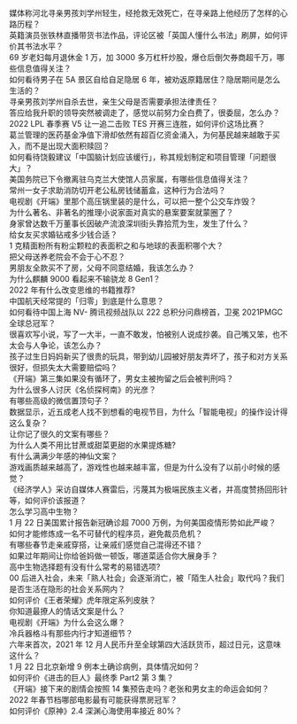 媒体称河北寻亲男孩刘学州轻生，经抢救无效死亡，在寻亲路上他经历了怎样的心路历程？  
英籍演员张铁林直播带货书法作品，评论区被「英国人懂什么书法」刷屏，如何评价其书法水平？  
69 岁老妇每月退休金 1 万，加 3000 多万杠杆炒股，爆仓后倒欠券商超千万，哪些信息值得关注？  
如何看待男子在 5A 景区自给自足隐居 6 年，被劝返原籍居住？隐居期间是怎么生活的？  
寻亲男孩刘学州自杀去世，亲生父母是否需要承担法律责任？  
答应给我升职的领导突然被调走了，感觉以前努力全白费了，很委屈，怎么办？  
2022 LPL 春季赛 V5 让一追二击败 TES 开赛三连胜，如何评价这场比赛？  
葛兰管理的医药基金净值下滑却依然有超百亿资金涌入，为何基民越来越敢于买入，而不是出现大面积赎回？  
如何看待饶毅建议「中国脑计划应该缓行」，称其规划制定和项目管理「问题很大」？  
美国务院已下令撤离驻乌克兰大使馆人员家属，有哪些信息值得关注？  
常州一女子求助消防切开老公私房钱储蓄盒，这种行为合法吗？  
电视剧《开端》里那个高压锅里装的是什么，可以把一整个公交车炸毁？  
为什么著名、非著名的推理小说家面对真实的悬案要案就蒙圈了？  
身家曾达数千万董事长因破产流浪深圳街头靠拾荒为生，发生了什么？  
给女友买求婚钻戒多少钱合适？  
1 克精面粉所有粉尘颗粒的表面积之和与地球的表面积哪个大？  
把父母送养老院会不会于心不忍？  
男朋友全款买不了房，父母不同意结婚，我该怎么办？  
为什么麒麟 9000 看起来不输骁龙 8 Gen1？  
2022 年有什么改变思维的书籍推荐?  
中国航天经常提的「归零」到底是什么意思？  
如何看待中国上海 NV- 腾讯视频战队以 222 总积分问鼎榜首，卫冕 2021PMGC 全球总冠军？  
很喜欢写小说，写了一大半，一直不敢发，怕被别人说成抄袭。自己嘴又笨，也不太会与人争论，该怎么办？  
孩子过生日妈妈新买了很贵的玩具，带到幼儿园被好朋友弄坏了，孩子和对方关系很好，但损失太大需要赔偿吗？  
《开端》第三集如果没有循环了，男女主被拘留之后会被判刑吗？  
为什么很多人讨厌《名侦探柯南》的光彦？  
有哪些高级的微信置顶句子？  
数据显示，近五成老人找不到想看的电视节目，为什么「智能电视」的操作设计得这么复杂？  
让你记了很久的文案有哪些？  
为什么人类不用比甘蔗或甜菜更甜的水果提炼糖?  
有什么满满少年感的神仙文案？  
游戏画质越来越高了，游戏性也越来越丰富，但是为什么没有了以前小时候的感觉？  
《经济学人》采访自媒体人赛雷后，污蔑其为极端民族主义者，并高度赞扬回形针等，如何评价该报道？  
怎么学习高中生物？  
1 月 22 日美国累计报告新冠确诊超 7000 万例，为何美国疫情形势如此严峻？  
如何才能修炼成一名不可替代的程序员，避免裁员危机？  
有哪些春节走亲戚穿搭，让亲戚们感觉自己混得还不错？  
如果过年期间让你给爸妈做一顿饭，哪道菜适合你大展身手？  
高中生物选择题有没有什么常考的易错选项?  
00 后进入社会，未来「熟人社会」会逐渐消亡，被「陌生人社会」取代吗？我们是否生活在隐形的社会关系网内？  
如何评价《王者荣耀》虎年限定系列皮肤？  
你知道最撩人的情话文案是什么？  
电视剧《开端》为什么会这么爆？  
冷兵器格斗有那些内行才知道细节？  
六年来首次，2021 年 12 月人民币升至全球第四大活跃货币，超过日元，这意味这什么？  
1 月 22 日北京新增 9 例本土确诊病例，具体情况如何？  
如何评价《进击的巨人》最终季 Part2 第 3 集？  
《开端》接下来的剧情会按照 14 集预告走吗？老张和男女主的命运会如何？  
2022 年春节档哪部电影最有可能获得票房冠军？  
如何评价《原神》2.4 深渊心海使用率接近 80%？  

